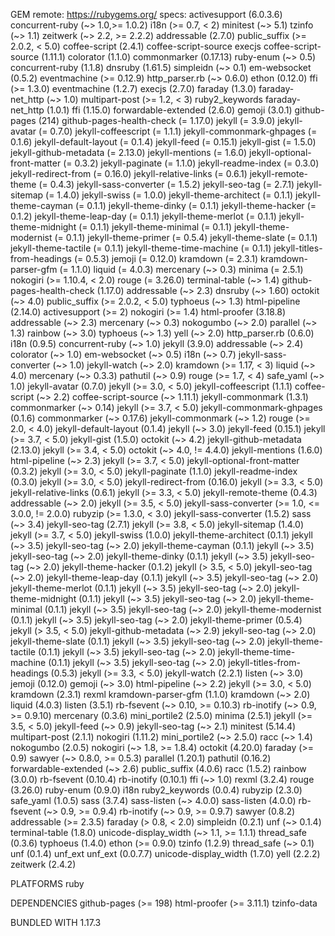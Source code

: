GEM
  remote: https://rubygems.org/
  specs:
    activesupport (6.0.3.6)
      concurrent-ruby (~> 1.0,>= 1.0.2)
      i18n (>= 0.7, < 2)
      minitest (~> 5.1)
      tzinfo (~> 1.1)
      zeitwerk (~> 2.2, >= 2.2.2)
    addressable (2.7.0)
      public_suffix (>= 2.0.2, < 5.0)
    coffee-script (2.4.1)
      coffee-script-source
      execjs
    coffee-script-source (1.11.1)
    colorator (1.1.0)
    commonmarker (0.17.13)
      ruby-enum (~> 0.5)
    concurrent-ruby (1.1.8)
    dnsruby (1.61.5)
      simpleidn (~> 0.1)
    em-websocket (0.5.2)
      eventmachine (>= 0.12.9)
      http_parser.rb (~> 0.6.0)
    ethon (0.12.0)
      ffi (>= 1.3.0)
    eventmachine (1.2.7)
    execjs (2.7.0)
    faraday (1.3.0)
      faraday-net_http (~> 1.0)
      multipart-post (>= 1.2, < 3)
      ruby2_keywords
    faraday-net_http (1.0.1)
    ffi (1.15.0)
    forwardable-extended (2.6.0)
    gemoji (3.0.1)
    github-pages (214)
      github-pages-health-check (= 1.17.0)
      jekyll (= 3.9.0)
      jekyll-avatar (= 0.7.0)
      jekyll-coffeescript (= 1.1.1)
      jekyll-commonmark-ghpages (= 0.1.6)
      jekyll-default-layout (= 0.1.4)
      jekyll-feed (= 0.15.1)
      jekyll-gist (= 1.5.0)
      jekyll-github-metadata (= 2.13.0)
      jekyll-mentions (= 1.6.0)
      jekyll-optional-front-matter (= 0.3.2)
      jekyll-paginate (= 1.1.0)
      jekyll-readme-index (= 0.3.0)
      jekyll-redirect-from (= 0.16.0)
      jekyll-relative-links (= 0.6.1)
      jekyll-remote-theme (= 0.4.3)
      jekyll-sass-converter (= 1.5.2)
      jekyll-seo-tag (= 2.7.1)
      jekyll-sitemap (= 1.4.0)
      jekyll-swiss (= 1.0.0)
      jekyll-theme-architect (= 0.1.1)
      jekyll-theme-cayman (= 0.1.1)
      jekyll-theme-dinky (= 0.1.1)
      jekyll-theme-hacker (= 0.1.2)
      jekyll-theme-leap-day (= 0.1.1)
      jekyll-theme-merlot (= 0.1.1)
      jekyll-theme-midnight (= 0.1.1)
      jekyll-theme-minimal (= 0.1.1)
      jekyll-theme-modernist (= 0.1.1)
      jekyll-theme-primer (= 0.5.4)
      jekyll-theme-slate (= 0.1.1)
      jekyll-theme-tactile (= 0.1.1)
      jekyll-theme-time-machine (= 0.1.1)
      jekyll-titles-from-headings (= 0.5.3)
      jemoji (= 0.12.0)
      kramdown (= 2.3.1)
      kramdown-parser-gfm (= 1.1.0)
      liquid (= 4.0.3)
      mercenary (~> 0.3)
      minima (= 2.5.1)
      nokogiri (>= 1.10.4, < 2.0)
      rouge (= 3.26.0)
      terminal-table (~> 1.4)
    github-pages-health-check (1.17.0)
      addressable (~> 2.3)
      dnsruby (~> 1.60)
      octokit (~> 4.0)
      public_suffix (>= 2.0.2, < 5.0)
      typhoeus (~> 1.3)
    html-pipeline (2.14.0)
      activesupport (>= 2)
      nokogiri (>= 1.4)
    html-proofer (3.18.8)
      addressable (~> 2.3)
      mercenary (~> 0.3)
      nokogumbo (~> 2.0)
      parallel (~> 1.3)
      rainbow (~> 3.0)
      typhoeus (~> 1.3)
      yell (~> 2.0)
    http_parser.rb (0.6.0)
    i18n (0.9.5)
      concurrent-ruby (~> 1.0)
    jekyll (3.9.0)
      addressable (~> 2.4)
      colorator (~> 1.0)
      em-websocket (~> 0.5)
      i18n (~> 0.7)
      jekyll-sass-converter (~> 1.0)
      jekyll-watch (~> 2.0)
      kramdown (>= 1.17, < 3)
      liquid (~> 4.0)
      mercenary (~> 0.3.3)
      pathutil (~> 0.9)
      rouge (>= 1.7, < 4)
      safe_yaml (~> 1.0)
    jekyll-avatar (0.7.0)
      jekyll (>= 3.0, < 5.0)
    jekyll-coffeescript (1.1.1)
      coffee-script (~> 2.2)
      coffee-script-source (~> 1.11.1)
    jekyll-commonmark (1.3.1)
      commonmarker (~> 0.14)
      jekyll (>= 3.7, < 5.0)
    jekyll-commonmark-ghpages (0.1.6)
      commonmarker (~> 0.17.6)
      jekyll-commonmark (~> 1.2)
      rouge (>= 2.0, < 4.0)
    jekyll-default-layout (0.1.4)
      jekyll (~> 3.0)
    jekyll-feed (0.15.1)
      jekyll (>= 3.7, < 5.0)
    jekyll-gist (1.5.0)
      octokit (~> 4.2)
    jekyll-github-metadata (2.13.0)
      jekyll (>= 3.4, < 5.0)
      octokit (~> 4.0, != 4.4.0)
    jekyll-mentions (1.6.0)
      html-pipeline (~> 2.3)
      jekyll (>= 3.7, < 5.0)
    jekyll-optional-front-matter (0.3.2)
      jekyll (>= 3.0, < 5.0)
    jekyll-paginate (1.1.0)
    jekyll-readme-index (0.3.0)
      jekyll (>= 3.0, < 5.0)
    jekyll-redirect-from (0.16.0)
      jekyll (>= 3.3, < 5.0)
    jekyll-relative-links (0.6.1)
      jekyll (>= 3.3, < 5.0)
    jekyll-remote-theme (0.4.3)
      addressable (~> 2.0)
      jekyll (>= 3.5, < 5.0)
      jekyll-sass-converter (>= 1.0, <= 3.0.0, != 2.0.0)
      rubyzip (>= 1.3.0, < 3.0)
    jekyll-sass-converter (1.5.2)
      sass (~> 3.4)
    jekyll-seo-tag (2.7.1)
      jekyll (>= 3.8, < 5.0)
    jekyll-sitemap (1.4.0)
      jekyll (>= 3.7, < 5.0)
    jekyll-swiss (1.0.0)
    jekyll-theme-architect (0.1.1)
      jekyll (~> 3.5)
      jekyll-seo-tag (~> 2.0)
    jekyll-theme-cayman (0.1.1)
      jekyll (~> 3.5)
      jekyll-seo-tag (~> 2.0)
    jekyll-theme-dinky (0.1.1)
      jekyll (~> 3.5)
      jekyll-seo-tag (~> 2.0)
    jekyll-theme-hacker (0.1.2)
      jekyll (> 3.5, < 5.0)
      jekyll-seo-tag (~> 2.0)
    jekyll-theme-leap-day (0.1.1)
      jekyll (~> 3.5)
      jekyll-seo-tag (~> 2.0)
    jekyll-theme-merlot (0.1.1)
      jekyll (~> 3.5)
      jekyll-seo-tag (~> 2.0)
    jekyll-theme-midnight (0.1.1)
      jekyll (~> 3.5)
      jekyll-seo-tag (~> 2.0)
    jekyll-theme-minimal (0.1.1)
      jekyll (~> 3.5)
      jekyll-seo-tag (~> 2.0)
    jekyll-theme-modernist (0.1.1)
      jekyll (~> 3.5)
      jekyll-seo-tag (~> 2.0)
    jekyll-theme-primer (0.5.4)
      jekyll (> 3.5, < 5.0)
      jekyll-github-metadata (~> 2.9)
      jekyll-seo-tag (~> 2.0)
    jekyll-theme-slate (0.1.1)
      jekyll (~> 3.5)
      jekyll-seo-tag (~> 2.0)
    jekyll-theme-tactile (0.1.1)
      jekyll (~> 3.5)
      jekyll-seo-tag (~> 2.0)
    jekyll-theme-time-machine (0.1.1)
      jekyll (~> 3.5)
      jekyll-seo-tag (~> 2.0)
    jekyll-titles-from-headings (0.5.3)
      jekyll (>= 3.3, < 5.0)
    jekyll-watch (2.2.1)
      listen (~> 3.0)
    jemoji (0.12.0)
      gemoji (~> 3.0)
      html-pipeline (~> 2.2)
      jekyll (>= 3.0, < 5.0)
    kramdown (2.3.1)
      rexml
    kramdown-parser-gfm (1.1.0)
      kramdown (~> 2.0)
    liquid (4.0.3)
    listen (3.5.1)
      rb-fsevent (~> 0.10, >= 0.10.3)
      rb-inotify (~> 0.9, >= 0.9.10)
    mercenary (0.3.6)
    mini_portile2 (2.5.0)
    minima (2.5.1)
      jekyll (>= 3.5, < 5.0)
      jekyll-feed (~> 0.9)
      jekyll-seo-tag (~> 2.1)
    minitest (5.14.4)
    multipart-post (2.1.1)
    nokogiri (1.11.2)
      mini_portile2 (~> 2.5.0)
      racc (~> 1.4)
    nokogumbo (2.0.5)
      nokogiri (~> 1.8, >= 1.8.4)
    octokit (4.20.0)
      faraday (>= 0.9)
      sawyer (~> 0.8.0, >= 0.5.3)
    parallel (1.20.1)
    pathutil (0.16.2)
      forwardable-extended (~> 2.6)
    public_suffix (4.0.6)
    racc (1.5.2)
    rainbow (3.0.0)
    rb-fsevent (0.10.4)
    rb-inotify (0.10.1)
      ffi (~> 1.0)
    rexml (3.2.4)
    rouge (3.26.0)
    ruby-enum (0.9.0)
      i18n
    ruby2_keywords (0.0.4)
    rubyzip (2.3.0)
    safe_yaml (1.0.5)
    sass (3.7.4)
      sass-listen (~> 4.0.0)
    sass-listen (4.0.0)
      rb-fsevent (~> 0.9, >= 0.9.4)
      rb-inotify (~> 0.9, >= 0.9.7)
    sawyer (0.8.2)
      addressable (>= 2.3.5)
      faraday (> 0.8, < 2.0)
    simpleidn (0.2.1)
      unf (~> 0.1.4)
    terminal-table (1.8.0)
      unicode-display_width (~> 1.1, >= 1.1.1)
    thread_safe (0.3.6)
    typhoeus (1.4.0)
      ethon (>= 0.9.0)
    tzinfo (1.2.9)
      thread_safe (~> 0.1)
    unf (0.1.4)
      unf_ext
    unf_ext (0.0.7.7)
    unicode-display_width (1.7.0)
    yell (2.2.2)
    zeitwerk (2.4.2)

PLATFORMS
  ruby

DEPENDENCIES
  github-pages (>= 198)
  html-proofer (>= 3.11.1)
  tzinfo-data

BUNDLED WITH
   1.17.3
